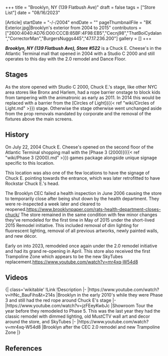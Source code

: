 +++
title = "Brooklyn, NY (139 Flatbush Ave)"
draft = false
tags = ["Store List"]
date = "08/16/2023"

[Article]
startDate = "-/-/2004"
endDate = ""
pageThumbnailFile = "BK Exterior.jpg|Brooklyn's exterior from 2004 to 2015"
contributors = ["2600:4040:AD76:D00:CCCB:85BF:4F98:EB5","Cecnj98","ThatBoiCydalan","CorrectorMan","BurgersNuggs445","47.17.236.200"]
gallery = []
+++

<b><i>Brooklyn, NY (139 Flatbush Ave), Store #522</b></i> is a Chuck E. Cheese's in the Atlantic Terminal mall that opened in 2004 with a Studio C 2000 and still operates to this day with the 2.0 remodel and Dance Floor. 

<h2> Stages </h2>
As the store opened with Studio C 2000, Chuck E.'s stage, like other NYC area stores like Bronx and Harlem, had a rope barrier onstage to block kids from tampering with the animatronic as early as 2011. In 2014 this would be replaced with a barrier from the [Circles of Light]({{< ref "wiki/Circles of Light.md" >}}) stage. Otherwise the stage otherwise went unchanged aside from the prop removals mandated by corporate and the removal of the fixtures above the main screens.

<h2>History</h2>
On July 22, 2004 Chuck E. Cheese's opened on the second floor of the Atlantic Terminal shopping mall with the [Phase 3 (2000)]({{< ref "wiki/Phase 3 (2000).md" >}}) games package alongside unique signage specific to this location.

This location was also one of the few locations to have the signage of Chuck E. pointing towards the entrance, which was later retrofitted to have Rockstar Chuck E.'s head.

The Brooklyn CEC failed a health inspection in June 2006 causing the store to temporarily close after being shut down by the health department. They were re-inspected a week later and cleared to reopened.<ref>https://www.brooklynpaper.com/rats-health-department-closes-chuck/</ref> The store remained in the same condition with few minor changes they've remodeled for the first time in May of 2015 under the short-lived 2015 Remodel initiative. This included removal of dim lighting for fluorescent lighting, removal of all previous artworks, newly painted walls, and new décor.  

Early on into 2023, remodeled once again under the 2.0 remodel initiative and had its grand re-opening in April. This store also received the first Trampoline Zone which appears to be the new SkyTubes replacement.<ref>https://www.youtube.com/watch?v=mr4xq-W54d8</ref>

<h2> Videos </h2>
{| class='wikitable'
!Link
!Description
|-
|https://www.youtube.com/watch?v=HNc_BauFihs&t=214s
|Brooklyn in the early 2010's while they were Phase 3 and still had the red rope around Chuck E's stage
|-
|https://www.youtube.com/watch?v=jzFEeyKwbJc
|Showroom Tour the year before they remodeled to Phase 5. This was the last year they had the classic remodel with dimmed lighting, old MustCTV wall art and decor around the store, and SkyTubes
|-
|https://www.youtube.com/watch?v=mr4xq-W54d8
|Brooklyn after the CEC 2.0 remodel and new Trampoline Zone
|}




<h2> References </h2>